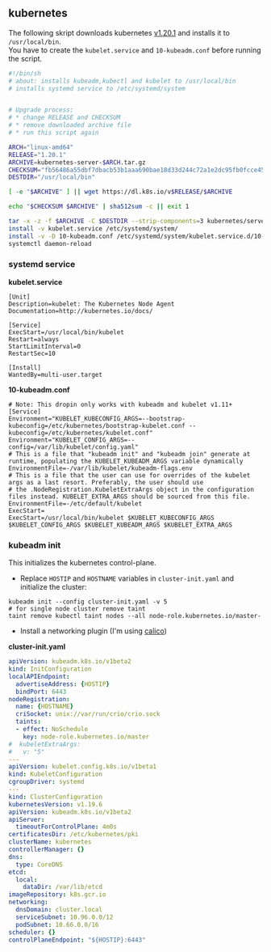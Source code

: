 ## kubernetes

The following skript downloads kubernetes [v1.20.1](https://github.com/kubernetes/kubernetes/blob/master/CHANGELOG/CHANGELOG-1.20.md#v1201) and installs it to `/usr/local/bin`.</br>
You have to create the `kubelet.service` and `10-kubeadm.conf` before running the script.

```sh
#!/bin/sh
# about: installs kubeadm,kubectl and kubelet to /usr/local/bin
# installs systemd service to /etc/systemd/system 


# Upgrade process:
# * change RELEASE and CHECKSUM
# * remove downloaded archive file
# * run this script again

ARCH="linux-amd64"
RELEASE="1.20.1"
ARCHIVE=kubernetes-server-$ARCH.tar.gz
CHECKSUM="fb56486a55dbf7dbacb53b1aaa690bae18d33d244c72a1e2dc95fb0fcce45108c44ba79f8fa04f12383801c46813dc33d2d0eb2203035cdce1078871595e446e"
DESTDIR="/usr/local/bin"

[ -e "$ARCHIVE" ] || wget https://dl.k8s.io/v$RELEASE/$ARCHIVE

echo "$CHECKSUM $ARCHIVE" | sha512sum -c || exit 1

tar -x -z -f $ARCHIVE -C $DESTDIR --strip-components=3 kubernetes/server/bin/kubectl kubernetes/server/bin/kubeadm kubernetes/server/bin/kubelet
install -v kubelet.service /etc/systemd/system/
install -v -D 10-kubeadm.conf /etc/systemd/system/kubelet.service.d/10-kubeadm.conf
systemctl daemon-reload
```

### systemd service

**kubelet.service**
```
[Unit]
Description=kubelet: The Kubernetes Node Agent
Documentation=http://kubernetes.io/docs/

[Service]
ExecStart=/usr/local/bin/kubelet
Restart=always
StartLimitInterval=0
RestartSec=10

[Install]
WantedBy=multi-user.target
```

**10-kubeadm.conf**
```
# Note: This dropin only works with kubeadm and kubelet v1.11+
[Service]
Environment="KUBELET_KUBECONFIG_ARGS=--bootstrap-kubeconfig=/etc/kubernetes/bootstrap-kubelet.conf --kubeconfig=/etc/kubernetes/kubelet.conf"
Environment="KUBELET_CONFIG_ARGS=--config=/var/lib/kubelet/config.yaml"
# This is a file that "kubeadm init" and "kubeadm join" generate at runtime, populating the KUBELET_KUBEADM_ARGS variable dynamically
EnvironmentFile=-/var/lib/kubelet/kubeadm-flags.env
# This is a file that the user can use for overrides of the kubelet args as a last resort. Preferably, the user should use
# the .NodeRegistration.KubeletExtraArgs object in the configuration files instead. KUBELET_EXTRA_ARGS should be sourced from this file.
EnvironmentFile=-/etc/default/kubelet
ExecStart=
ExecStart=/usr/local/bin/kubelet $KUBELET_KUBECONFIG_ARGS $KUBELET_CONFIG_ARGS $KUBELET_KUBEADM_ARGS $KUBELET_EXTRA_ARGS
```

### kubeadm init

This initializes the kubernetes control-plane.

* Replace `HOSTIP` and `HOSTNAME` variables in  `cluster-init.yaml` and initialize the cluster:

```
kubeadm init --config cluster-init.yaml -v 5
# for single node cluster remove taint
taint remove kubectl taint nodes --all node-role.kubernetes.io/master-
```
 
 * Install a networking plugin (I'm using [calico](https://www.projectcalico.org))

**cluster-init.yaml**
```yaml
apiVersion: kubeadm.k8s.io/v1beta2
kind: InitConfiguration
localAPIEndpoint:
  advertiseAddress: {HOSTIP}
  bindPort: 6443
nodeRegistration:
  name: {HOSTNAME}
  criSocket: unix://var/run/crio/crio.sock
  taints:
  - effect: NoSchedule
    key: node-role.kubernetes.io/master
#  kubeletExtraArgs:
#   v: "5"
---
apiVersion: kubelet.config.k8s.io/v1beta1
kind: KubeletConfiguration
cgroupDriver: systemd
---
kind: ClusterConfiguration
kubernetesVersion: v1.19.6
apiVersion: kubeadm.k8s.io/v1beta2
apiServer:
  timeoutForControlPlane: 4m0s
certificatesDir: /etc/kubernetes/pki
clusterName: kubernetes
controllerManager: {}
dns:
  type: CoreDNS
etcd:
  local:
    dataDir: /var/lib/etcd
imageRepository: k8s.gcr.io
networking:
  dnsDomain: cluster.local
  serviceSubnet: 10.96.0.0/12
  podSubnet: 10.66.0.0/16
scheduler: {}
controlPlaneEndpoint: "${HOSTIP}:6443"
```

